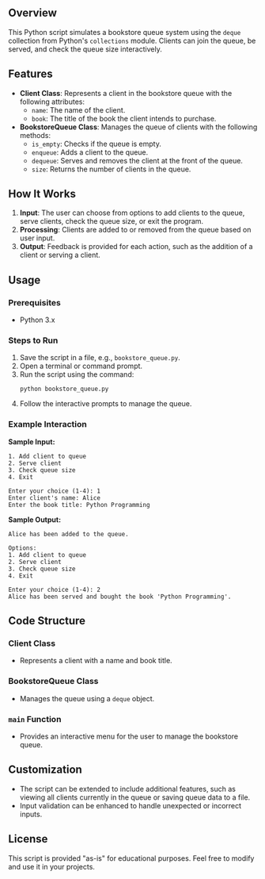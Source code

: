 ## Overview
This Python script simulates a bookstore queue system using the `deque` collection from Python's `collections` module. Clients can join the queue, be served, and check the queue size interactively.

## Features
- **Client Class**: Represents a client in the bookstore queue with the following attributes:
  - `name`: The name of the client.
  - `book`: The title of the book the client intends to purchase.
- **BookstoreQueue Class**: Manages the queue of clients with the following methods:
  - `is_empty`: Checks if the queue is empty.
  - `enqueue`: Adds a client to the queue.
  - `dequeue`: Serves and removes the client at the front of the queue.
  - `size`: Returns the number of clients in the queue.

## How It Works
1. **Input**: The user can choose from options to add clients to the queue, serve clients, check the queue size, or exit the program.
2. **Processing**: Clients are added to or removed from the queue based on user input.
3. **Output**: Feedback is provided for each action, such as the addition of a client or serving a client.

## Usage
### Prerequisites
- Python 3.x

### Steps to Run
1. Save the script in a file, e.g., `bookstore_queue.py`.
2. Open a terminal or command prompt.
3. Run the script using the command:
   ```
   python bookstore_queue.py
   ```
4. Follow the interactive prompts to manage the queue.

### Example Interaction
**Sample Input:**
```
1. Add client to queue
2. Serve client
3. Check queue size
4. Exit

Enter your choice (1-4): 1
Enter client's name: Alice
Enter the book title: Python Programming
```

**Sample Output:**
```
Alice has been added to the queue.

Options:
1. Add client to queue
2. Serve client
3. Check queue size
4. Exit

Enter your choice (1-4): 2
Alice has been served and bought the book 'Python Programming'.
```

## Code Structure
### Client Class
- Represents a client with a name and book title.

### BookstoreQueue Class
- Manages the queue using a `deque` object.

### `main` Function
- Provides an interactive menu for the user to manage the bookstore queue.

## Customization
- The script can be extended to include additional features, such as viewing all clients currently in the queue or saving queue data to a file.
- Input validation can be enhanced to handle unexpected or incorrect inputs.

## License
This script is provided "as-is" for educational purposes. Feel free to modify and use it in your projects.

